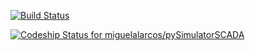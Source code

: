 [![Build Status](https://travis-ci.org/miguelalarcos/pySimulatorSCADA.svg?branch=master)](https://travis-ci.org/miguelalarcos/pySimulatorSCADA)


[ ![Codeship Status for miguelalarcos/pySimulatorSCADA](https://www.codeship.io/projects/851267f0-e8ea-0131-9a19-6e35e4f3ef47/status)](https://www.codeship.io/projects/26118)
